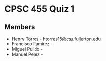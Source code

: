 # CPSC 455 Quiz 1

## Members
* Henry Torres - htorres15@csu.fullerton.edu
* Francisco Ramirez -
* Miguel Pulido - 
* Manuel Perez - 
